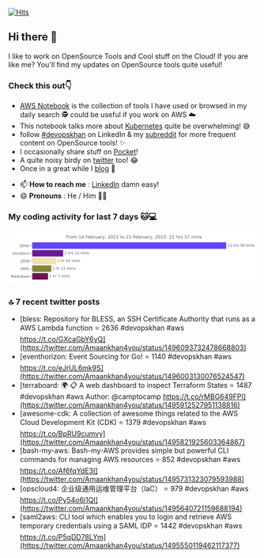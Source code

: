 [![Hits](https://hits.seeyoufarm.com/api/count/incr/badge.svg?url=https%3A%2F%2Fgithub.com%2Fakhan4u%2Fhit-counter&count_bg=%2379C83D&title_bg=%23555555&icon=&icon_color=%23E7E7E7&title=visits&edge_flat=false)](https://hits.seeyoufarm.com)

## Hi there 👋

I like to work on OpenSource Tools and Cool stuff on the Cloud! If you are like me? You'll find my updates on OpenSource tools quite useful!

### Check this out👇

* [AWS Notebook](https://histre.com/public/notebooks/dnllyanu/aws/) is the collection of tools I have used or browsed in my daily search 🕵️ could be useful if you work on AWS ☁️
* This notebook talks more about [Kubernetes](https://histre.com/public/notebooks/6uxdvo3y/kubernetes/) quite be overwhelming! 😅
* follow [#devopskhan](https://www.linkedin.com/feed/hashtag/devopskhan/) on LinkedIn & my [subreddit](https://www.reddit.com/r/devopskhan/) for more frequent content on OpenSource tools! ✨
* I occasionally share stuff on [Pocket](https://getpocket.com/@ej6g8d1dp2829A16a9Tf5d4T6bAMp3d8791rejDe86yem3bm4e14ex4fT4dluk29)!
* A quite noisy birdy on [twitter](https://twitter.com/Amaankhan4you) too! 😂
* Once in a great while I [blog](https://linuxparrot.com/) 😬


- 📫 **How to reach me** : [LinkedIn](https://www.linkedin.com/in/amaan-khan-linux-ninja) damn easy!
- 😄 **Pronouns** : He / Him 🤷‍♂️

### My coding activity for last 7 days 🐱💻

<img src="https://github.com/akhan4u/akhan4u/blob/main/images/stat.svg" alt="Amaan's Wakatime Activity!"/>

### 🔝 7 recent twitter posts
<!-- DEVDOJO:START -->
- [bless: Repository for BLESS, an SSH Certificate Authority that runs as a AWS Lambda function
⭐️ 2636
#devopskhan #aws
https://t.co/GXcaGbY6yQ](https://twitter.com/Amaankhan4you/status/1496093732478668803)
- [eventhorizon: Event Sourcing for Go!
⭐️ 1140
#devopskhan #aws
https://t.co/eJrUL6mk9S](https://twitter.com/Amaankhan4you/status/1496003130076524547)
- [terraboard: :earth_africa: :clipboard:  A web dashboard to inspect Terraform States 
⭐️ 1487
#devopskhan #aws
Author: @camptocamp
https://t.co/rMBG649FPI](https://twitter.com/Amaankhan4you/status/1495912527951138816)
- [awesome-cdk: A collection of awesome things related to the AWS Cloud Development Kit &lpar;CDK&rpar;
⭐️ 1379
#devopskhan #aws
https://t.co/BpRU9cumvy](https://twitter.com/Amaankhan4you/status/1495821925603364867)
- [bash-my-aws: Bash-my-AWS provides simple but powerful CLI commands for managing AWS resources
⭐️ 852
#devopskhan #aws
https://t.co/Af6fqYdE3I](https://twitter.com/Amaankhan4you/status/1495731323079593988)
- [opscloud4: 企业级通用运维管理平台（IaC）
⭐️ 979
#devopskhan #aws
https://t.co/Py54o6i1QI](https://twitter.com/Amaankhan4you/status/1495640721159688194)
- [saml2aws: CLI tool which enables you to login and retrieve AWS temporary credentials using a SAML IDP
⭐️ 1442
#devopskhan #aws
https://t.co/P5qDD78LYm](https://twitter.com/Amaankhan4you/status/1495550119462117377)
<!-- DEVDOJO:END -->

<!-- ![Amaan's GitHub stats](https://github-readme-stats.vercel.app/api?username=akhan4u&count_private=true&show_icons=true&hide=contribs) -->
